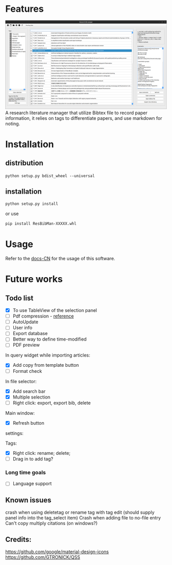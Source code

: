 
# Features

![MainWindow](./resbibman/docs/imgs/mainWindow.png)
A research literature manager that utilize Bibtex file to record paper information, 
it relies on tags to differentiate papers, and use markdown for noting.

# Installation

## distribution

`python setup.py bdist_wheel --universal`

## installation

```bash
python setup.py install
```

or use

```bash
pip install ResBibMan-XXXXX.whl
```

# Usage

Refer to the [docs-CN](./resbibman/docs/使用说明.md) for the usage of this software.

# Future works

## Todo list

- [x] To use TableView of the selection panel
- [ ] Pdf compression - [reference](https://blog.csdn.net/xinRCNN/article/details/113273463)
- [ ] AutoUpdate
- [ ] User info
- [ ] Export database
- [ ] Better way to define time-modified
- [ ] PDF preview

In query widget while importing articles:  

- [x] Add copy from template button
- [ ] Format check

In file selector:

- [x] Add search bar
- [x] Multiple selection
- [ ] Right click: export, export bib, delete

Main window:
- [x] Refresh button

settings:

Tags:
- [x] Right click: rename; delete;
- [ ] Drag in to add tag?

### Long time goals

- [ ] Language support

## Known issues

crash when using deletetag or rename tag with tag edit (should supply panel info into the tag_select item)
Crash when adding file to no-file entry  
Can't copy multiply citations (on windows?)

## Credits:

https://github.com/google/material-design-icons   
https://github.com/GTRONICK/QSS
